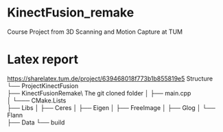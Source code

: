 # KinectFusion_remake
Course Project from 3D Scanning and Motion Capture at TUM
# Latex report
https://sharelatex.tum.de/project/639468018f773b1b855819e5
Structure
└── ProjectKinectFusion\
   ├── KinectFusionRemake\ The git cloned folder
   │   ├── main.cpp\
   │   └─── CMake.Lists  
   ├── Libs 
   │   ├── Ceres
   │   ├── Eigen
   │   ├── FreeImage
   │   ├── Glog
   │   └── Flann  
   ├── Data
   └── build

